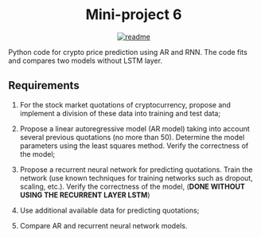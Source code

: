 <div align="center">
<h1>Mini-project 6</h1>
</div>

<div align="center">

[![readme](https://img.shields.io/badge/README-in_Polish-red)](https://github.com/mbednarek98/School-Projects/blob/master/MIW/MIW6/README.pl-PL.md)

</div>

Python code for crypto price prediction using AR and RNN. The code fits and compares two models without LSTM layer.

## Requirements

1. For the stock market quotations of cryptocurrency, propose and implement a division of these data into training and test data;

2. Propose a linear autoregressive model (AR model) taking into account several previous quotations (no more than 50). Determine the model parameters using the least squares method. Verify the correctness of the model;

3. Propose a recurrent neural network for predicting quotations. Train the network (use known techniques for training networks such as dropout, scaling, etc.). Verify the correctness of the model, (**DONE WITHOUT USING THE RECURRENT LAYER LSTM**) 

4. Use additional available data for predicting quotations; 

5. Compare AR and recurrent neural network models.